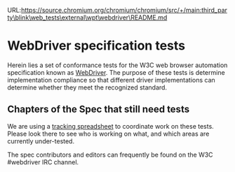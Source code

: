 URL:https://source.chromium.org/chromium/chromium/src/+/main:third_party\blink\web_tests\external\wpt\webdriver\README.md
# WebDriver specification tests

Herein lies a set of conformance tests
for the W3C web browser automation specification
known as [WebDriver](http://w3c.github.io/webdriver/).
The purpose of these tests is determine implementation compliance
so that different driver implementations can determine
whether they meet the recognized standard.

## Chapters of the Spec that still need tests

We are using a [tracking spreadsheet](https://docs.google.com/spreadsheets/d/1GUK_sdY2cv59VAJNDxZQIfypnOpapSQhMjfcJ9Wc42U/edit#gid=0)
to coordinate work on these tests. Please look there to see who
is working on what, and which areas are currently under-tested.

The spec contributors and editors can frequently be found on the W3C
#webdriver IRC channel.
